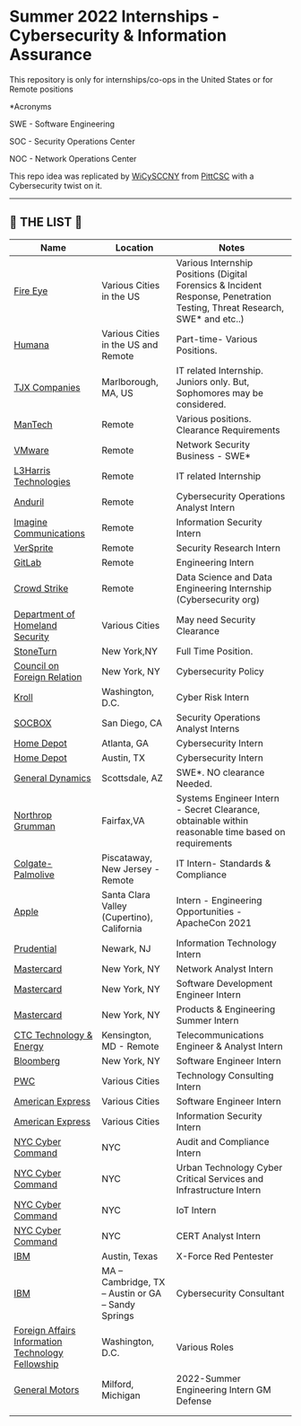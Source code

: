 # Summer 2022 Internships - Cybersecurity & Information Assurance 

This repository is only for internships/co-ops in the United States or for Remote positions

*Acronyms

SWE - Software Engineering

SOC - Security Operations Center

NOC - Network Operations Center 

This repo idea was replicated by [WiCySCCNY](https://github.com/WiCySCCNY) from [PittCSC](https://github.com/pittcsc) with a Cybersecurity twist on it. 

-------------------------------------------------------------------------

## 📝 THE LIST 📝

|     Name      |   Location    |    Notes      |
| ------------- | ------------- | ------------  |
| [Fire Eye](https://www.fireeye.com/company/jobs/internships/apply.html)  | Various Cities in the US  |  Various Internship Positions (Digital Forensics & Incident Response, Penetration Testing, Threat Research, SWE* and etc..)          |
| [Humana](https://careers.humana.com/job/13721260/it-cyber-security-internship-2022-corporate-remote/)  | Various Cities in the US and Remote  | Part-time- Various Positions.        |
| [TJX Companies](https://jobs.tjx.com/job/Marlborough-Cyber-Security-Intern-%28Summer-2022%29-MA-01752/785436700/?feedId=250400&utm_source=LinkedInJobPostings&utm_campaign=TJX_Linkedin)  | Marlborough, MA, US | IT related Internship. Juniors only. But, Sophomores may be considered.
| [ManTech](https://mantech.wd1.myworkdayjobs.com/en-US/External/job/USA-Remote-Work/Cyber-Security-Internship_R21213?source=LinkedIn) | Remote  | Various positions. Clearance Requirements |
| [VMware](https://careers.vmware.com/main/jobs/R2112514?lang=en-us&source=LIPJ) | Remote  | Network Security Business - SWE* |
| [L3Harris Technologies](https://careers.l3harris.com/job/-/-/4832/13179741600) | Remote |IT related Internship   |
| [Anduril](https://jobs.lever.co/anduril/f0fe06da-d01b-4680-9bbb-446e2ec689e2/apply?lever-source=LinkedIn)  | Remote  |Cybersecurity Operations Analyst Intern |
| [Imagine Communications](https://careers-imaginecommunications.icims.com/jobs/2575/information-security-intern---remote-friendly/job?mode=job&iis=Job+Posting&iisn=LinkedIn)  | Remote  | Information Security Intern |
| [VerSprite](https://boards.greenhouse.io/versprite/jobs/4048152004?gh_src=57290c174us)  | Remote  | Security Research Intern |
| [GitLab](https://boards.greenhouse.io/gitlab/jobs/5197819002?lever-origin=applied&lever-source=LINKEDIN)  | Remote  | Engineering Intern |
| [Crowd Strike](https://crowdstrike.wd5.myworkdayjobs.com/crowdstrikecareers/job/USA---Remote/Data-Science-and-Data-Engineering-Internship---Summer-2022--Remote-_R4773?source=tmp_link&dclid=CJ-V9omr6vICFcTBwAodjeQJRg)  | Remote  | Data Science and Data Engineering Internship (Cybersecurity org) |
| [Department of Homeland Security](https://www.dhs.gov/homeland-security-careers/cybersecurity-internship-program)  | Various Cities| May need Security Clearance |
| [StoneTurn](https://stoneturn.hirecentric.com/jobs/201967.html)  | New York,NY   | Full Time Position. | Business & Policy | 
| [Council on Foreign Relation](https://careers-cfr.icims.com/jobs/1862/internship%2c-digital-and-cyberspace-policy%2c-fall-2021/login?utm_source=google_jobs_apply&utm_medium=organic&utm_campaign=google_jobs_apply&mobile=false&width=1110&height=500&bga=true&needsRedirect=false&jan1offset=-300&jun1offset=-240)  | New York, NY   | Cybersecurity Policy |
| [Kroll](https://careers.kroll.com/job/washington-d-c/intern-cyber-risk/25499/12042648656?utm_campaign=google_jobs_apply&utm_source=google_jobs_apply&utm_medium=organic)  | Washington, D.C.  |  Cyber Risk Intern |
| [SOCBOX](https://socbox.com/careers/#interns)  | San Diego, CA  | Security Operations Analyst Interns |
| [Home Depot](https://careers.homedepot.com/job/13612673/cybersecurity-intern-atlanta-atlanta-ga/)  | Atlanta, GA  | Cybersecurity Intern |
| [Home Depot](https://careers.homedepot.com/job/13612676/cybersecurity-intern-austin-austin-tx/)  | Austin, TX  | Cybersecurity Intern |
| [General Dynamics](https://www.gd.com/careers/software-engineering-intern-paid-scottsdale-az-us-2021-49530-gdms-opportunity) | Scottsdale, AZ  | SWE*. NO clearance Needed. 
| [Northrop Grumman](https://www.gd.com/careers/systems-engineer-intern-fairfax-va-us-2021-50343-gdms-opportunity)  | Fairfax,VA  | Systems Engineer Intern - Secret Clearance, obtainable within reasonable time based on requirements |
|[Colgate-Palmolive](https://jobs.colgate.com/job/Piscataway-IT-Intern-Standards-&-Compliance-NJ-08854/785528900/?feedId=168900&sponsored=ppc) | Piscataway, New Jersey - Remote |  IT Intern- Standards & Compliance | 
|[Apple](https://jobs.apple.com/en-us/details/200284033/intern-engineering-opportunities-apachecon-2021?team=SFTWR) | Santa Clara Valley (Cupertino), California | Intern - Engineering Opportunities - ApacheCon 2021|
|[Prudential](https://prudential.eightfold.ai/careers?pid=7769005&domain=prudential.com&src=JB-13420) | Newark, NJ | Information Technology Intern |
|[Mastercard](https://mastercard.wd1.myworkdayjobs.com/en-US/Campus/job/New-York-City-New-York/Network-Analyst-Intern_R-135836?source=Indeed) | New York, NY | Network Analyst Intern |
|[Mastercard](https://mastercard.wd1.myworkdayjobs.com/en-US/Campus/job/New-York-City-New-York/Software-Engineer-Intern_R-135961?source=Indeed) | New York, NY | Software Development Engineer Intern |
| [Mastercard](https://mastercard.wd1.myworkdayjobs.com/en-US/Campus/job/New-York-City-New-York/Products---Engineering-Summer-Intern--2022-_R-135956?source=Indeed) | New York, NY |Products & Engineering Summer Intern | 
| [CTC Technology & Energy](https://m5.apply.indeed.com/beta/indeedapply/form/contact-info) | Kensington, MD - Remote | Telecommunications Engineer & Analyst Intern|
| [Bloomberg](https://careers.bloomberg.com/job/detail/88501?Codes=JB_Lime) | New York, NY | Software Engineer Intern |
|[PWC](https://jobs.us.pwc.com/job/los-angeles/technology-consulting-intern-summer-2022/932/12073994960?Codes=JB_Lime) | Various Cities | Technology Consulting Intern |
|[American Express](https://aexp.eightfold.ai/careers?pid=8750519&query=Intern&domain=aexp.com&triggerGoButton=false)| Various Cities | Software Engineer Intern |
|[American Express](https://aexp.eightfold.ai/careers?pid=8740239&query=Information%20Security&domain=aexp.com&triggerGoButton=false)| Various Cities| Information Security Intern |
|[NYC Cyber Command](https://docs.google.com/forms/d/e/1FAIpQLSfDDVJsI5wDitjCDR7MmuKmEPlXcf2h7R9LtecxT2spxc6wrw/viewform)| NYC |Audit and Compliance Intern |
|[NYC Cyber Command](https://docs.google.com/forms/d/e/1FAIpQLSfnEZfY9MixznE0RPXBiBZm7mFyVS7Sh9rdKQq1PFGOZD9vFg/viewform)| NYC |Urban Technology Cyber Critical Services and Infrastructure Intern |
|[NYC Cyber Command](https://docs.google.com/forms/d/e/1FAIpQLScT8EprF9BQYBNg3_qFpITqZUqdXICqaFLBvcxt1EnPXAutAg/viewform)| NYC | IoT Intern |
|[NYC Cyber Command](https://docs.google.com/forms/d/e/1FAIpQLSc2l19kkEt8guRkVdBkNc_JaxH7tkFzHVAgQYndIOJ4wJ_YGw/viewform)| NYC | CERT Analyst Intern |
|[IBM](https://careers.ibm.com/job/13637783/x-force-red-penetration-tester-intern-summer-2022-austin-tx/?codes=IBM_CareerWebSite)|Austin, Texas| X-Force Red Pentester |
|[IBM](https://careers.ibm.com/job/13646066/cybersecurity-consultant-intern-summer-2022-remote/?codes=IBM_CareerWebSite)| MA – Cambridge, TX – Austin or GA – Sandy Springs | Cybersecurity Consultant |
|[Foreign Affairs Information Technology Fellowship](https://www.faitfellowship.org/fellowship/)| Washington, D.C. | Various Roles |
|[General Motors](https://generalmotors.wd5.myworkdayjobs.com/Careers_GM/job/Milford-Michigan-United-States-of-America/XMLNAME-2022-Summer-Engineering-Intern-GM-Defense_JR-000056803)| Milford, Michigan | 2022-Summer Engineering Intern GM Defense | For Mechanical Engineering and Electrical Engineering majors. |
|[]()| 
|[]()| 





<!---
|[]()| 
|[]()| 
|[]()| 
|[]()| 
|[]()| 
  --->
